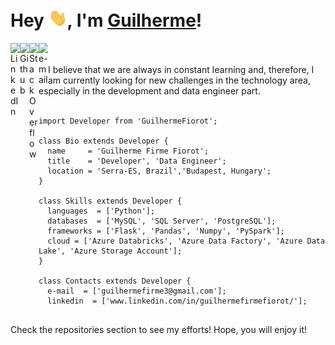 # Hey <img src="https://raw.githubusercontent.com/parth-27/parth-27/master/Hi.gif" width="30px">, I'm [Guilherme](https://www.linkedin.com/in/guilhermefirmefiorot)!

<a href="https://www.linkedin.com/in/guilhermefirmefiorot">
  <img align="left" alt="LinkedIn" width="15px" src="https://cdn.jsdelivr.net/npm/simple-icons@v3/icons/linkedin.svg" />
</a>

<a href="https://github.com/guilhermefiorot">
  <img align="left" alt="Github" width="15px" src="https://cdn.jsdelivr.net/npm/simple-icons@v3/icons/github.svg" />
</a>

<a href="https://pt.stackoverflow.com/users/208502/guilherme-firme">
  <img align="left" alt="Stack Overflow" width="15px" src="https://cdn.jsdelivr.net/npm/simple-icons@3.2.0/icons/stackoverflow.svg" />
</a>

<a href="mailto:guilhermefirme3@gmail.com">
  <img align="left" alt="e-mail" width="15px" src="https://cdn.jsdelivr.net/npm/simple-icons@3.2.0/icons/mail-dot-ru.svg" />
</a>
</br></br>
I believe that we are always in constant learning and, therefore, I am currently looking for new challenges in the technology area, especially in the development and data engineer part.
</br></br>

```Js
import Developer from 'GuilhermeFiorot';

class Bio extends Developer {
  name     = 'Guilherme Firme Fiorot';
  title    = 'Developer', 'Data Engineer';
  location = 'Serra-ES, Brazil','Budapest, Hungary';
}

class Skills extends Developer {
  languages  = ['Python'];
  databases  = ['MySQL', 'SQL Server', 'PostgreSQL'];
  frameworks = ['Flask', 'Pandas', 'Numpy', 'PySpark'];
  cloud = ['Azure Databricks', 'Azure Data Factory', 'Azure Data Lake', 'Azure Storage Account'];
}

class Contacts extends Developer {
  e-mail  = ['guilhermefirme3@gmail.com'];
  linkedin  = ['www.linkedin.com/in/guilhermefirmefiorot/'];
  
```


Check the repositories section to see my efforts! Hope, you will enjoy it!
